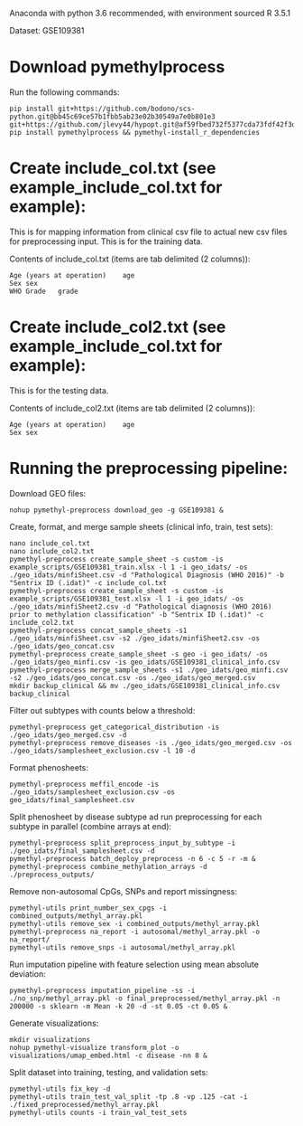 Anaconda with python 3.6 recommended, with environment sourced
R 3.5.1

Dataset: GSE109381

# Download pymethylprocess
Run the following commands:

```
pip install git+https://github.com/bodono/scs-python.git@bb45c69ce57b1fbb5ab23e02b30549a7e0b801e3 git+https://github.com/jlevy44/hypopt.git@af59fbed732f5377cda73fdf42f3d4981c2be3ce
pip install pymethylprocess && pymethyl-install_r_dependencies
```

# Create include_col.txt (see example_include_col.txt for example):
This is for mapping information from clinical csv file to actual new csv files for preprocessing input.
This is for the training data.

Contents of include_col.txt (items are tab delimited (2 columns)):
```
Age (years at operation)	age
Sex	sex
WHO Grade	grade
```

# Create include_col2.txt (see example_include_col.txt for example):
This is for the testing data.

Contents of include_col2.txt (items are tab delimited (2 columns)):
```
Age (years at operation)	age
Sex	sex
```

# Running the preprocessing pipeline:

Download GEO files:
```
nohup pymethyl-preprocess download_geo -g GSE109381 &
```
Create, format, and merge sample sheets (clinical info, train, test sets):
```
nano include_col.txt
nano include_col2.txt
pymethyl-preprocess create_sample_sheet -s custom -is example_scripts/GSE109381_train.xlsx -l 1 -i geo_idats/ -os ./geo_idats/minfiSheet.csv -d "Pathological Diagnosis (WHO 2016)" -b "Sentrix ID (.idat)" -c include_col.txt
pymethyl-preprocess create_sample_sheet -s custom -is example_scripts/GSE109381_test.xlsx -l 1 -i geo_idats/ -os ./geo_idats/minfiSheet2.csv -d "Pathological diagnosis (WHO 2016) prior to methylation classification" -b "Sentrix ID (.idat)" -c include_col2.txt
pymethyl-preprocess concat_sample_sheets -s1 ./geo_idats/minfiSheet.csv -s2 ./geo_idats/minfiSheet2.csv -os ./geo_idats/geo_concat.csv
pymethyl-preprocess create_sample_sheet -s geo -i geo_idats/ -os ./geo_idats/geo_minfi.csv -is geo_idats/GSE109381_clinical_info.csv
pymethyl-preprocess merge_sample_sheets -s1 ./geo_idats/geo_minfi.csv -s2 ./geo_idats/geo_concat.csv -os ./geo_idats/geo_merged.csv
mkdir backup_clinical && mv ./geo_idats/GSE109381_clinical_info.csv backup_clinical
```
Filter out subtypes with counts below a threshold:
```
pymethyl-preprocess get_categorical_distribution -is ./geo_idats/geo_merged.csv -d
pymethyl-preprocess remove_diseases -is ./geo_idats/geo_merged.csv -os ./geo_idats/samplesheet_exclusion.csv -l 10 -d
```
Format phenosheets:
```
pymethyl-preprocess meffil_encode -is ./geo_idats/samplesheet_exclusion.csv -os geo_idats/final_samplesheet.csv
```
Split phenosheet by disease subtype ad run preprocessing for each subtype in parallel (combine arrays at end):
```
pymethyl-preprocess split_preprocess_input_by_subtype -i ./geo_idats/final_samplesheet.csv -d
pymethyl-preprocess batch_deploy_preprocess -n 6 -c 5 -r -m &
pymethyl-preprocess combine_methylation_arrays -d ./preprocess_outputs/
```
Remove non-autosomal CpGs, SNPs and report missingness:
```
pymethyl-utils print_number_sex_cpgs -i combined_outputs/methyl_array.pkl
pymethyl-utils remove_sex -i combined_outputs/methyl_array.pkl
pymethyl-preprocess na_report -i autosomal/methyl_array.pkl -o na_report/
pymethyl-utils remove_snps -i autosomal/methyl_array.pkl
```
Run imputation pipeline with feature selection using mean absolute deviation:
```
pymethyl-preprocess imputation_pipeline -ss -i ./no_snp/methyl_array.pkl -o final_preprocessed/methyl_array.pkl -n 200000 -s sklearn -m Mean -k 20 -d -st 0.05 -ct 0.05 &
```
Generate visualizations:
```
mkdir visualizations
nohup pymethyl-visualize transform_plot -o visualizations/umap_embed.html -c disease -nn 8 &
```
Split dataset into training, testing, and validation sets:
```
pymethyl-utils fix_key -d
pymethyl-utils train_test_val_split -tp .8 -vp .125 -cat -i ./fixed_preprocessed/methyl_array.pkl
pymethyl-utils counts -i train_val_test_sets
```
